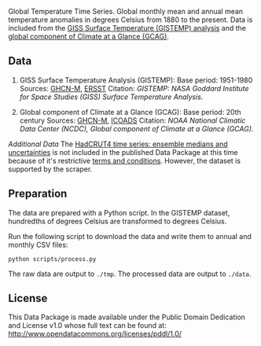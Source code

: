 Global Temperature Time Series. Global monthly mean and annual mean temperature anomalies in degrees Celsius from 1880 to the present. Data is included from the [GISS Surface Temperature (GISTEMP) analysis][gistemp] and the [global component of Climate at a Glance (GCAG)][gcag].

## Data
1. GISS Surface Temperature Analysis (GISTEMP):
  Base period: 1951-1980
  Sources: [GHCN-M][ghcn-m], [ERSST][ersst]
  Citation: *GISTEMP: NASA Goddard Institute for Space Studies (GISS) Surface Temperature Analysis.*

1. Global component of Climate at a Glance (GCAG):
  Base period: 20th century
  Sources: [GHCN-M][ghcn-m], [ICOADS][icoads]
  Citation: *NOAA National Climatic Data Center (NCDC), Global component of Climate at a Glance (GCAG).*

*Additional Data*
The [HadCRUT4 time series: ensemble medians and uncertainties][hadcrut4] is not included in the published Data Package at this time because of it's restrictive [terms and conditions][hadcrut4-terms]. However, the dataset is supported by the scraper.

[gistemp]: http://data.giss.nasa.gov/gistemp/
[gcag]: http://www.ncdc.noaa.gov/cag/data-info/global
[hadcrut4]: http://www.metoffice.gov.uk/hadobs/hadcrut4/data/current/download.html#regional_series
[hadcrut4-terms]: http://www.metoffice.gov.uk/hadobs/hadcrut4/terms_and_conditions.html
[ghcn-m]: http://www.ncdc.noaa.gov/ghcnm/v3.php
[ersst]: http://www.ncdc.noaa.gov/data-access/marineocean-data/extended-reconstructed-sea-surface-temperature-ersst-v3b
[icoads]: http://icoads.noaa.gov/

## Preparation

The data are prepared with a Python script. In the GISTEMP dataset, hundredths of degrees Celsius are transformed to degrees Celsius.

Run the following script to download the data and write them to annual and monthly CSV files:

`python scripts/process.py`

The raw data are output to `./tmp`. The processed data are output to `./data`.

## License

This Data Package is made available under the Public Domain Dedication and License v1.0 whose full text can be found at: http://www.opendatacommons.org/licenses/pddl/1.0/
